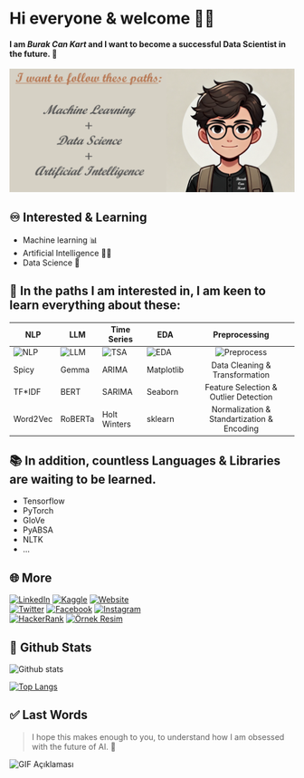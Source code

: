 # Hi everyone & welcome 👋💎
#### I am _**Burak Can Kart**_ and I want to become a successful Data Scientist in the future. 🚀

![Profil Resmim](https://raw.githubusercontent.com/CanCard/CanCard/refs/heads/main/I_want_to_follow_these_paths.png "Who.am.i ☺")

## ♾️ Interested & Learning

- Machine learning 📊
- Artificial Intelligence 👨‍🚀
- Data Science 🔬

## 📖 In the paths I am interested in, I am keen to learn everything about these:
|NLP|LLM|Time Series|EDA|Preprocessing|
|---|---|---|---|:---:|
|![NLP](https://img.icons8.com/?size=100&id=97624&format=png&color=000000 "NLP")|![LLM](https://img.icons8.com/?size=100&id=JalYHLsMXooc&format=png&color=000000 "LLM")|![TSA](https://img.icons8.com/?size=100&id=21517&format=png&color=000000 "Time Series")|![EDA](https://img.icons8.com/?size=100&id=80834&format=png&color=000000 "EDA")|![Preprocess](https://img.icons8.com/?size=100&id=OfjTGv1SlHbW&format=png&color=000000 "Preprocess")|
|Spicy|Gemma|ARIMA|Matplotlib|Data Cleaning & Transformation|
|TF*IDF|BERT|SARIMA|Seaborn|Feature Selection & Outlier Detection|
|Word2Vec|RoBERTa|Holt Winters|sklearn|Normalization & Standartization & Encoding|


## 📚 In addition, countless Languages & Libraries are waiting to be learned.
- Tensorflow
- PyTorch
- GloVe
- PyABSA
- NLTK
- ...

## 🌐 More

[![LinkedIn](https://img.icons8.com/?size=100&id=64154&format=png&color=000000)](https://linkedin.com/in/burakcankart "It's me") 
[![Kaggle](https://img.icons8.com/?size=100&id=bMncK0wGFANA&format=png&color=000000)](https://www.kaggle.com/burakcankart "KAGGLE 💎") 
[![Website](https://img.icons8.com/?size=100&id=111139&format=png&color=000000)](https://superrizeli53.wixsite.com/bucaka/projeler "Website (In the editing phase...) 🔨⚙️") <br>
[![Twitter](https://img.icons8.com/?size=100&id=6Fsj3rv2DCmG&format=png&color=FFFFFF)](https://x.com/BurakCanKART "Twitter")
[![Facebook](https://img.icons8.com/?size=100&id=118467&format=png&color=FFFFFF)](https://www.facebook.com/burakcan.kart "Facebook")
[![Instagram](https://img.icons8.com/?size=100&id=32309&format=png&color=FFFFFF)](https://www.instagram.com/burakcancard/ "Instagram") <br>
[![HackerRank](https://img.icons8.com/?size=100&id=mT2bzIQRdfpR&format=png&color=000000)](https://www.hackerrank.com/profile/bucaka53_bck "HackerRank")
<a href="https://exercism.org/profiles/CanCard/badges" title="Exercism">
  <img src="https://assets.exercism.org/assets/icons/exercism-face-gradient-31ce1b1261c54ead735cf687a2dc8549b3d00bb1.svg" 
       alt="Örnek Resim" width="100" height="100">
</a>

## 📌 Github Stats
![Github stats](https://github-readme-stats.vercel.app/api?username=CanCard&show_icons=true&theme=radical "It's not as good as you expected—I know that, too. ☺ &#10;But I haven't used this platform much so far; I was more interested in Kaggle.")

[![Top Langs](https://github-readme-stats.vercel.app/api/top-langs/?username=CanCard)](https://github.com/CanCard/github-readme-stats "Actually %99 Python. &#10;I prefer to use Jupyter Notebook instead of the Python app.")

## ✅ Last Words

> I hope this makes enough to you, to understand how I am obsessed with the future of AI. 🤖 <br>

![GIF Açıklaması](https://media.giphy.com/media/CVtNe84hhYF9u/giphy.gif?cid=ecf05e472lzpicxrvg0ziz6gbm1ljtfs1l3m88iidatrofym&ep=v1_gifs_search&rid=giphy.gif&ct=g "All of this effort for our future 🎯")

